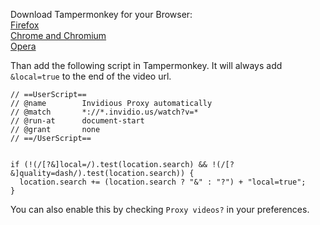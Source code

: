 Download Tampermonkey for your Browser:  
[Firefox](https://addons.mozilla.org/firefox/addon/tampermonkey/)  
[Chrome and Chromium](https://chrome.google.com/webstore/detail/tampermonkey/dhdgffkkebhmkfjojejmpbldmpobfkfo)  
[Opera](https://addons.opera.com/extensions/details/tampermonkey-beta/)  

Than add the following script in Tampermonkey. It will always add `&local=true` to the end of the video url.

```
// ==UserScript==
// @name        Invidious Proxy automatically
// @match       *://*.invidio.us/watch?v=*
// @run-at      document-start
// @grant       none
// ==/UserScript==


if (!(/[?&]local=/).test(location.search) && !(/[?&]quality=dash/).test(location.search)) {
  location.search += (location.search ? "&" : "?") + "local=true";
}
```

You can also enable this by checking `Proxy videos?` in your preferences.